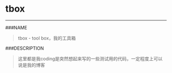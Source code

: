tbox
===
---

###NAME
> tbox - tool box，我的工具箱

###DESCRIPTION
> 这里都是我coding是突然想起来写的一些测试用的代码，一定程度上可以说是我的博客
